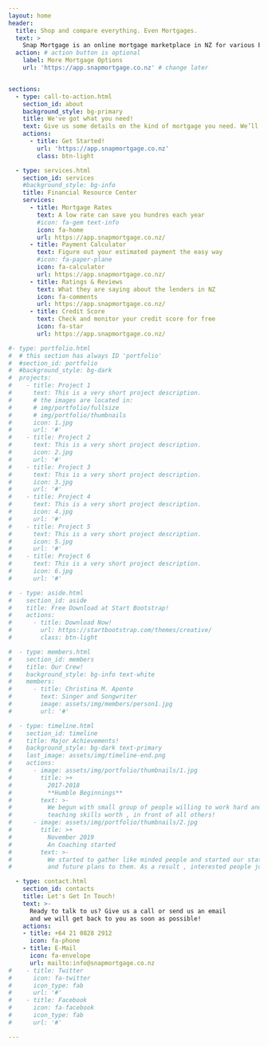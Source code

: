 ```yaml
---
layout: home
header:
  title: Shop and compare everything. Even Mortgages.
  text: >
    Snap Mortgage is an online mortgage marketplace in NZ for various borrowing needs. We are an online mortgage marketplace for various financial borrowing needs including home purchase, home refinance, equity mortgage and more.
  action: # action button is optional
    label: More Mortgage Options
    url: 'https://app.snapmortgage.co.nz' # change later


sections:
  - type: call-to-action.html
    section_id: about
    background_style: bg-primary
    title: We've got what you need!
    text: Give us some details on the kind of mortgage you need. We’ll send your request out to our NZ lender network, and within seconds, you’ll see competing offers.
    actions:
      - title: Get Started!
        url: 'https://app.snapmortgage.co.nz'
        class: btn-light

  - type: services.html
    section_id: services
    #background_style: bg-info
    title: Financial Resource Center
    services:
      - title: Mortgage Rates
        text: A low rate can save you hundres each year
        #icon: fa-gem text-info
        icon: fa-home
        url: https://app.snapmortgage.co.nz/
      - title: Payment Calculator
        text: Figure out your estimated payment the easy way
        #icon: fa-paper-plane
        icon: fa-calculator
        url: https://app.snapmortgage.co.nz/
      - title: Ratings & Reviews
        text: What they are saying about the lenders in NZ
        icon: fa-comments
        url: https://app.snapmortgage.co.nz/
      - title: Credit Score
        text: Check and monitor your credit score for free
        icon: fa-star
        url: https://app.snapmortgage.co.nz/

#- type: portfolio.html
#  # this section has always ID 'portfolio'
#  #section_id: portfolio
#  #background_style: bg-dark
#  projects:
#    - title: Project 1
#      text: This is a very short project description.
#      # the images are located in:
#      # img/portfolio/fullsize
#      # img/portfolio/thumbnails
#      icon: 1.jpg
#      url: '#'
#    - title: Project 2
#      text: This is a very short project description.
#      icon: 2.jpg
#      url: '#'
#    - title: Project 3
#      text: This is a very short project description.
#      icon: 3.jpg
#      url: '#'
#    - title: Project 4
#      text: This is a very short project description.
#      icon: 4.jpg
#      url: '#'
#    - title: Project 5
#      text: This is a very short project description.
#      icon: 5.jpg
#      url: '#'
#    - title: Project 6
#      text: This is a very short project description.
#      icon: 6.jpg
#      url: '#'

#  - type: aside.html
#    section_id: aside
#    title: Free Download at Start Bootstrap!
#    actions:
#      - title: Download Now!
#        url: https://startbootstrap.com/themes/creative/
#        class: btn-light

#  - type: members.html
#    section_id: members
#    title: Our Crew!
#    background_style: bg-info text-white
#    members:
#      - title: Christina M. Aponte
#        text: Singer and Songwriter
#        image: assets/img/members/person1.jpg
#        url: '#'

#  - type: timeline.html
#    section_id: timeline
#    title: Major Achievements!
#    background_style: bg-dark text-primary
#    last_image: assets/img/timeline-end.png
#    actions:
#      - image: assets/img/portfolio/thumbnails/1.jpg
#        title: >+
#          2017-2018
#          **Humble Beginnings**
#        text: >-
#          We begun with small group of people willing to work hard and make our
#          teaching skills worth , in front of all others!
#      - image: assets/img/portfolio/thumbnails/2.jpg
#        title: >+
#          November 2019
#          An Coaching started
#        text: >-
#          We started to gather like minded people and started our stategies
#          and future plans to them. As a result , interested people joined us!

  - type: contact.html
    section_id: contacts
    title: Let's Get In Touch!
    text: >-
      Ready to talk to us? Give us a call or send us an email
      and we will get back to you as soon as possible!
    actions:
    - title: +64 21 0828 2912
      icon: fa-phone
    - title: E-Mail
      icon: fa-envelope
      url: mailto:info@snapmortgage.co.nz
#    - title: Twitter
#      icon: fa-twitter
#      icon_type: fab
#      url: '#'
#    - title: Facebook
#      icon: fa-facebook
#      icon_type: fab
#      url: '#'

---
```

